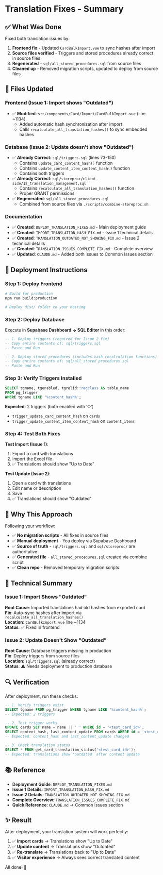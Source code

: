 # Translation Fixes - Summary

## ✅ What Was Done

Fixed both translation issues by:
1. **Frontend fix** - Updated `CardBulkImport.vue` to sync hashes after import
2. **Source files verified** - Triggers and stored procedures already correct in source files
3. **Regenerated** - `sql/all_stored_procedures.sql` from source files
4. **Cleaned up** - Removed migration scripts, updated to deploy from source files

## 📁 Files Updated

### Frontend (Issue 1: Import shows "Outdated")
- ✅ **Modified**: `src/components/Card/Import/CardBulkImport.vue` (line ~1134)
  - Added automatic hash synchronization after import
  - Calls `recalculate_all_translation_hashes()` to sync embedded hashes

### Database (Issue 2: Update doesn't show "Outdated")
- ✅ **Already Correct**: `sql/triggers.sql` (lines 73-150)
  - Contains `update_card_content_hash()` function
  - Contains `update_content_item_content_hash()` function  
  - Contains both triggers
- ✅ **Already Correct**: `sql/storeproc/client-side/12_translation_management.sql`
  - Contains `recalculate_all_translation_hashes()` function
  - Proper GRANT permissions
- ✅ **Regenerated**: `sql/all_stored_procedures.sql`
  - Combined from source files via `./scripts/combine-storeproc.sh`

### Documentation
- ✅ **Created**: `DEPLOY_TRANSLATION_FIXES.md` - Main deployment guide
- ✅ **Created**: `IMPORT_TRANSLATION_HASH_FIX.md` - Issue 1 technical details
- ✅ **Created**: `TRANSLATION_OUTDATED_NOT_SHOWING_FIX.md` - Issue 2 technical details
- ✅ **Created**: `TRANSLATION_ISSUES_COMPLETE_FIX.md` - Complete overview
- ✅ **Updated**: `CLAUDE.md` - Added both issues to Common Issues section

## 🚀 Deployment Instructions

### Step 1: Deploy Frontend
```bash
# Build for production
npm run build:production

# Deploy dist/ folder to your hosting
```

### Step 2: Deploy Database

Execute in **Supabase Dashboard → SQL Editor** in this order:

```sql
-- 1. Deploy triggers (required for Issue 2 fix)
-- Copy entire contents of: sql/triggers.sql
-- Paste and Run

-- 2. Deploy stored procedures (includes hash recalculation functions)
-- Copy entire contents of: sql/all_stored_procedures.sql
-- Paste and Run
```

### Step 3: Verify Triggers Installed

```sql
SELECT tgname, tgenabled, tgrelid::regclass AS table_name
FROM pg_trigger 
WHERE tgname LIKE '%content_hash%';
```

**Expected**: 2 triggers (both enabled with 'O')
- `trigger_update_card_content_hash` on `cards`
- `trigger_update_content_item_content_hash` on `content_items`

### Step 4: Test Both Fixes

**Test Import (Issue 1)**:
1. Export a card with translations
2. Import the Excel file
3. ✅ Translations should show "Up to Date"

**Test Update (Issue 2)**:
1. Open a card with translations
2. Edit name or description
3. Save
4. ✅ Translations should show "Outdated"

## 🎯 Why This Approach

Following your workflow:
- ✅ **No migration scripts** - All fixes in source files
- ✅ **Manual deployment** - You deploy via Supabase Dashboard
- ✅ **Source of truth** - `sql/triggers.sql` and `sql/storeproc/` are authoritative
- ✅ **Generated file** - `all_stored_procedures.sql` created via combine script
- ✅ **Clean repo** - Removed temporary migration scripts

## 📝 Technical Summary

### Issue 1: Import Shows "Outdated"
**Root Cause**: Imported translations had old hashes from exported card  
**Fix**: Auto-sync hashes after import via `recalculate_all_translation_hashes()`  
**Location**: `CardBulkImport.vue` line ~1134  
**Status**: ✅ Fixed in frontend

### Issue 2: Update Doesn't Show "Outdated"  
**Root Cause**: Database triggers missing in production  
**Fix**: Deploy triggers from source files  
**Location**: `sql/triggers.sql` (already correct)  
**Status**: ⚠️ Needs deployment to production database

## 🔍 Verification

After deployment, run these checks:

```sql
-- 1. Verify triggers exist
SELECT tgname FROM pg_trigger WHERE tgname LIKE '%content_hash%';
-- Expected: 2 triggers

-- 2. Test trigger works
UPDATE cards SET name = name || ' ' WHERE id = '<test_card_id>';
SELECT content_hash, last_content_update FROM cards WHERE id = '<test_card_id>';
-- Expected: content_hash and last_content_update changed

-- 3. Check translation status
SELECT * FROM get_card_translation_status('<test_card_id>');
-- Expected: translations show 'outdated' after content update
```

## 📚 Reference

- **Deployment Guide**: `DEPLOY_TRANSLATION_FIXES.md`
- **Issue 1 Details**: `IMPORT_TRANSLATION_HASH_FIX.md`
- **Issue 2 Details**: `TRANSLATION_OUTDATED_NOT_SHOWING_FIX.md`
- **Complete Overview**: `TRANSLATION_ISSUES_COMPLETE_FIX.md`
- **Quick Reference**: `CLAUDE.md` → Common Issues section

## ✨ Result

After deployment, your translation system will work perfectly:

1. ✅ **Import cards** → Translations show "Up to Date"
2. ✅ **Update content** → Translations show "Outdated"  
3. ✅ **Re-translate** → Translations back to "Up to Date"
4. ✅ **Visitor experience** → Always sees correct translated content

All done! 🚀


